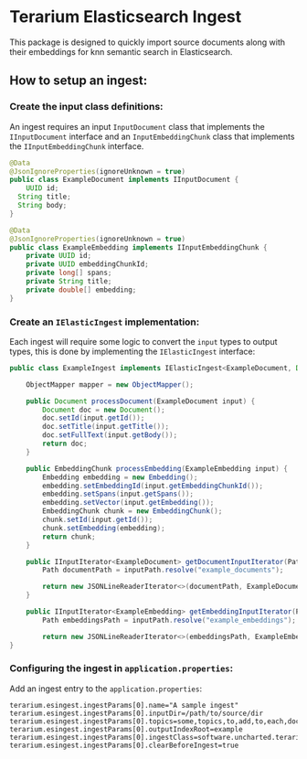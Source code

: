 # Terarium Elasticsearch Ingest

This package is designed to quickly import source documents along with their embeddings for knn semantic search in Elasticsearch.

## How to setup an ingest:

### Create the input class definitions:

An ingest requires an input `InputDocument` class that implements the `IInputDocument` interface and an `InputEmbeddingChunk` class that implements the `IInputEmbeddingChunk` interface.

```java
@Data
@JsonIgnoreProperties(ignoreUnknown = true)
public class ExampleDocument implements IInputDocument {
	UUID id;
  String title;
  String body;
}

@Data
@JsonIgnoreProperties(ignoreUnknown = true)
public class ExampleEmbedding implements IInputEmbeddingChunk {
	private UUID id;
	private UUID embeddingChunkId;
	private long[] spans;
	private String title;
	private double[] embedding;
}
```

### Create an `IElasticIngest` implementation:

Each ingest will require some logic to convert the `input` types to output types, this is done by implementing the `IElasticIngest` interface:

```java
public class ExampleIngest implements IElasticIngest<ExampleDocument, Document, ExampleEmbedding, EmbeddingChunk> {

	ObjectMapper mapper = new ObjectMapper();

	public Document processDocument(ExampleDocument input) {
		Document doc = new Document();
		doc.setId(input.getId());
		doc.setTitle(input.getTitle());
		doc.setFullText(input.getBody());
		return doc;
	}

	public EmbeddingChunk processEmbedding(ExampleEmbedding input) {
		Embedding embedding = new Embedding();
		embedding.setEmbeddingId(input.getEmbeddingChunkId());
		embedding.setSpans(input.getSpans());
		embedding.setVector(input.getEmbedding());
		EmbeddingChunk chunk = new EmbeddingChunk();
		chunk.setId(input.getId());
		chunk.setEmbedding(embedding);
		return chunk;
	}

	public IInputIterator<ExampleDocument> getDocumentInputIterator(Path inputPath, long batchSize) throws IOException {
		Path documentPath = inputPath.resolve("example_documents");

		return new JSONLineReaderIterator<>(documentPath, ExampleDocument.class, batchSize);
	}

	public IInputIterator<ExampleEmbedding> getEmbeddingInputIterator(Path inputPath, long batchSize) throws IOException {
		Path embeddingsPath = inputPath.resolve("example_embeddings");

		return new JSONLineReaderIterator<>(embeddingsPath, ExampleEmbedding.class, batchSize);
}
```

### Configuring the ingest in `application.properties`:

Add an ingest entry to the `application.properties`:

```
terarium.esingest.ingestParams[0].name="A sample ingest"
terarium.esingest.ingestParams[0].inputDir=/path/to/source/dir
terarium.esingest.ingestParams[0].topics=some,topics,to,add,to,each,doc
terarium.esingest.ingestParams[0].outputIndexRoot=example
terarium.esingest.ingestParams[0].ingestClass=software.uncharted.terarium.esingest.ingests.CovidIngest
terarium.esingest.ingestParams[0].clearBeforeIngest=true
```
